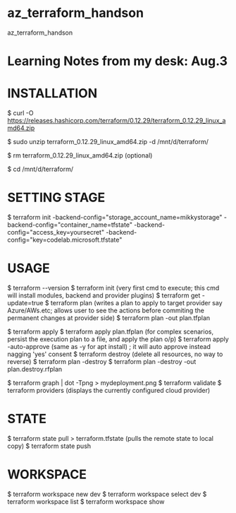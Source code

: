 # az_terraform_handson
az_terraform_handson

Learning Notes from my desk: Aug.3
===================================

INSTALLATION
=============
$ curl -O https://releases.hashicorp.com/terraform/0.12.29/terraform_0.12.29_linux_amd64.zip

$ sudo unzip terraform_0.12.29_linux_amd64.zip -d /mnt/d/terraform/

$ rm terraform_0.12.29_linux_amd64.zip (optional)

$ cd /mnt/d/terraform/ 

SETTING STAGE 
=============
$ terraform init -backend-config="storage_account_name=mikkystorage" -backend-config="container_name=tfstate" -backend-config="access_key=yoursecret" -backend-config="key=codelab.microsoft.tfstate"

USAGE 
=============
$ terraform --version
$ terraform init (very first cmd to execute; this cmd will install modules, backend and provider plugins)
$ terraform get -update=true 
$ terraform plan (writes a plan to apply to target provider say Azure/AWs.etc; allows user to see the actions before
commiting the permanent changes at provider side) 
$ terraform plan -out plan.tfplan

$ terraform apply
$ terraform apply plan.tfplan (for complex scenarios, persist the execution plan to a file, and apply the plan o/p)
$ terraform apply -auto-approve (same as -y for apt install) ; it will auto approve instead nagging 'yes' consent 
$ terraform destroy (delete all resources, no way to reverse) 
$ terraform plan -destroy 
$ terraform plan -destroy -out plan.destroy.rfplan 

$ terraform graph | dot -Tpng > mydeployment.png 
$ terraform validate
$ terraform providers (displays the currently configured cloud provider)

STATE
=============
$ terraform state pull > terraform.tfstate (pulls the remote state to local copy)
$ terraform state push 

WORKSPACE 
=============
$ terraform workspace new dev 
$ terraform workspace select dev 
$ terraform workspace list 
$ terraform workspace show 

